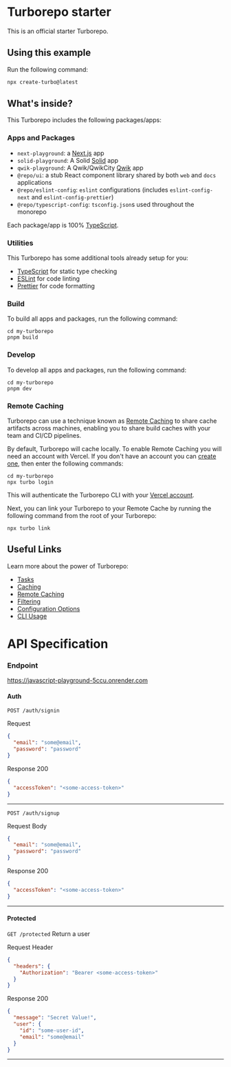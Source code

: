 # Turborepo starter

This is an official starter Turborepo.

## Using this example

Run the following command:

```sh
npx create-turbo@latest
```

## What's inside?

This Turborepo includes the following packages/apps:

### Apps and Packages

- `next-playground`: a [Next.js](https://nextjs.org/) app
- `solid-playground`: A Solid [Solid](https://solidjs.com/) app
- `qwik-playground`: A Qwik/QwikCity [Qwik](https://qwik.dev/) app
- `@repo/ui`: a stub React component library shared by both `web` and `docs` applications
- `@repo/eslint-config`: `eslint` configurations (includes `eslint-config-next` and `eslint-config-prettier`)
- `@repo/typescript-config`: `tsconfig.json`s used throughout the monorepo

Each package/app is 100% [TypeScript](https://www.typescriptlang.org/).

### Utilities

This Turborepo has some additional tools already setup for you:

- [TypeScript](https://www.typescriptlang.org/) for static type checking
- [ESLint](https://eslint.org/) for code linting
- [Prettier](https://prettier.io) for code formatting

### Build

To build all apps and packages, run the following command:

```
cd my-turborepo
pnpm build
```

### Develop

To develop all apps and packages, run the following command:

```
cd my-turborepo
pnpm dev
```

### Remote Caching

Turborepo can use a technique known as [Remote Caching](https://turbo.build/repo/docs/core-concepts/remote-caching) to share cache artifacts across machines, enabling you to share build caches with your team and CI/CD pipelines.

By default, Turborepo will cache locally. To enable Remote Caching you will need an account with Vercel. If you don't have an account you can [create one](https://vercel.com/signup), then enter the following commands:

```
cd my-turborepo
npx turbo login
```

This will authenticate the Turborepo CLI with your [Vercel account](https://vercel.com/docs/concepts/personal-accounts/overview).

Next, you can link your Turborepo to your Remote Cache by running the following command from the root of your Turborepo:

```
npx turbo link
```

## Useful Links

Learn more about the power of Turborepo:

- [Tasks](https://turbo.build/repo/docs/core-concepts/monorepos/running-tasks)
- [Caching](https://turbo.build/repo/docs/core-concepts/caching)
- [Remote Caching](https://turbo.build/repo/docs/core-concepts/remote-caching)
- [Filtering](https://turbo.build/repo/docs/core-concepts/monorepos/filtering)
- [Configuration Options](https://turbo.build/repo/docs/reference/configuration)
- [CLI Usage](https://turbo.build/repo/docs/reference/command-line-reference)


# API Specification

### Endpoint
https://javascript-playground-5ccu.onrender.com

#### Auth
`POST /auth/signin`

Request
```json
{
  "email": "some@email",
  "password": "password"
}
```

Response 200
```json
{
  "accessToken": "<some-access-token>"
}
```
---
`POST /auth/signup`

Request Body
```json
{
  "email": "some@email",
  "password": "password"
}
```

Response 200
```json
{
  "accessToken": "<some-access-token>"
}
```
---
#### Protected

`GET /protected`
Return a user

Request Header
```json
{
  "headers": {
    "Authorization": "Bearer <some-access-token>"
  }
}
```

Response 200
```json
{
  "message": "Secret Value!",
  "user": {
    "id": "some-user-id",
    "email": "some@email"
  }
}
```

---
